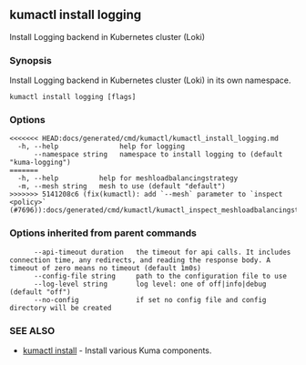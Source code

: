 ## kumactl install logging

Install Logging backend in Kubernetes cluster (Loki)

### Synopsis

Install Logging backend in Kubernetes cluster (Loki) in its own namespace.

```
kumactl install logging [flags]
```

### Options

```
<<<<<<< HEAD:docs/generated/cmd/kumactl/kumactl_install_logging.md
  -h, --help               help for logging
      --namespace string   namespace to install logging to (default "kuma-logging")
=======
  -h, --help          help for meshloadbalancingstrategy
  -m, --mesh string   mesh to use (default "default")
>>>>>>> 5141208c6 (fix(kumactl): add `--mesh` parameter to `inspect <policy>` (#7696)):docs/generated/cmd/kumactl/kumactl_inspect_meshloadbalancingstrategy.md
```

### Options inherited from parent commands

```
      --api-timeout duration   the timeout for api calls. It includes connection time, any redirects, and reading the response body. A timeout of zero means no timeout (default 1m0s)
      --config-file string     path to the configuration file to use
      --log-level string       log level: one of off|info|debug (default "off")
      --no-config              if set no config file and config directory will be created
```

### SEE ALSO

* [kumactl install](kumactl_install.md)	 - Install various Kuma components.

